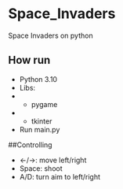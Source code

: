 # Space_Invaders
Space Invaders on python
## How run
* Python 3.10
* Libs:
* * pygame
* * tkinter
* Run main.py

##Controlling
* <-/->: move left/right
* Space: shoot
* A/D: turn aim to left/right
